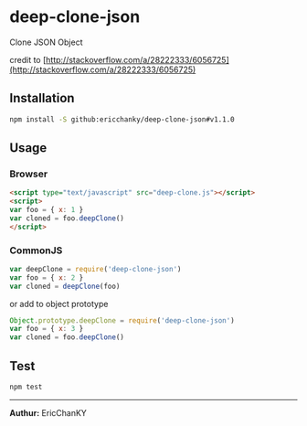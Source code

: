 # deep-clone-json
Clone JSON Object

credit to [http://stackoverflow.com/a/28222333/6056725](http://stackoverflow.com/a/28222333/6056725)

## Installation
```bash
npm install -S github:ericchanky/deep-clone-json#v1.1.0
```

## Usage
### Browser
```html
<script type="text/javascript" src="deep-clone.js"></script>
<script>
var foo = { x: 1 }
var cloned = foo.deepClone()
</script>
```

### CommonJS
```js
var deepClone = require('deep-clone-json')
var foo = { x: 2 }
var cloned = deepClone(foo)
```

or add to object prototype
```js
Object.prototype.deepClone = require('deep-clone-json')
var foo = { x: 3 }
var cloned = foo.deepClone()
```


## Test
```bash
npm test
```

---

**Authur:** EricChanKY
